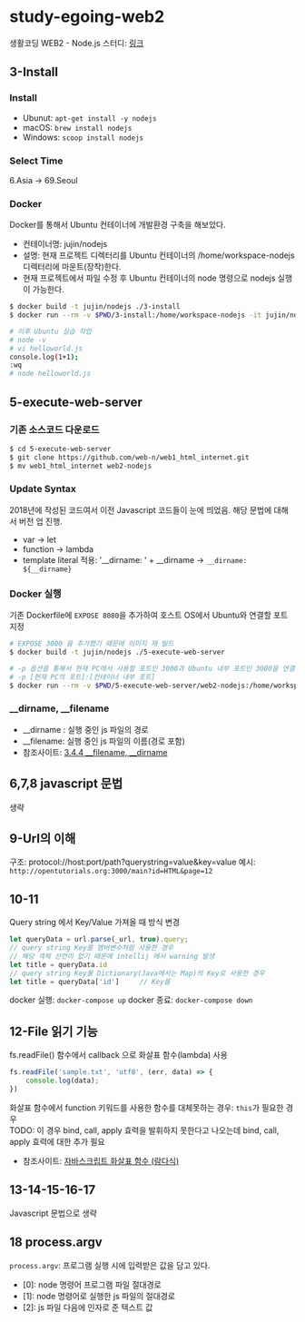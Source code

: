 # study-egoing-web2
생활코딩 WEB2 - Node.js 스터디: [링크](https://www.youtube.com/watch?v=3RS_A87IAPA&list=PLuHgQVnccGMA9QQX5wqj6ThK7t2tsGxjm&index=1)

## 3-Install
### Install
* Ubunut: `apt-get install -y nodejs`
* macOS: `brew install nodejs`
* Windows: `scoop install nodejs`

### Select Time
6.Asia -> 69.Seoul

### Docker
Docker를 통해서 Ubuntu 컨테이너에 개발환경 구축을 해보았다.
* 컨테이너명: jujin/nodejs
* 설명: 현재 프로젝트 디렉터리를 Ubuntu 컨테이너의 /home/workspace-nodejs 디렉터리에 마운트(장착)한다.
* 현재 프로젝트에서 파일 수정 후 Ubuntu 컨테이너의 node 명령으로 nodejs 실행이 가능한다.

```bash
$ docker build -t jujin/nodejs ./3-install
$ docker run --rm -v $PWD/3-install:/home/workspace-nodejs -it jujin/nodejs bash

# 이후 Ubuntu 실습 작업
# node -v
# vi helloworld.js
console.log(1+1);
:wq
# node helloworld.js
```

## 5-execute-web-server
### 기존 소스코드 다운로드
``` bash
$ cd 5-execute-web-server
$ git clone https://github.com/web-n/web1_html_internet.git 
$ mv web1_html_internet web2-nodejs
```

### Update Syntax
2018년에 작성된 코드여서 이전 Javascript 코드들이 눈에 띄었음. 해당 문법에 대해서 버전 업 진행.
* var -> let
* function -> lambda
* template literal 적용: '__dirname: ' + __dirname -> `__dirname: ${__dirname}`

### Docker 실행
기존 Dockerfile에 `EXPOSE 8080`을 추가하여 호스트 OS에서 Ubuntu와 연결할 포트 지정  
```bash
# EXPOSE 3000 을 추가했기 때문에 이미지 재 빌드
$ docker build -t jujin/nodejs ./5-execute-web-server

# -p 옵션을 통해서 현재 PC에서 사용할 포트인 3000과 Ubuntu 내부 포트인 3000을 연결
# -p [현재 PC의 포트]:[컨테이너 내부 포트]
$ docker run --rm -v $PWD/5-execute-web-server/web2-nodejs:/home/workspace-nodejs -p 3000:3000 -it jujin/nodejs bash
```

### __dirname, __filename
* __dirname : 실행 중인 js 파일의 경로
* __filename: 실행 중인 js 파일의 이름(경로 포함)
* 참조사이트: [3.4.4 __filename, __dirname](https://thebook.io/006982/ch03/04/04/)

## 6,7,8 javascript 문법
생략

## 9-Url의 이해
구조: protocol://host:port/path?querystring=value&key=value
예시: `http://opentutorials.org:3000/main?id=HTML&page=12`

## 10-11
Query string 에서 Key/Value 가져올 때 방식 변경
```javascript
let queryData = url.parse(_url, true).query;
// query string Key를 멤버변수처럼 사용한 경우
// 해당 객체 선언이 없기 때문에 intellij 에서 warning 발생
let title = queryData.id        
// query string Key를 Dictionary(Java에서는 Map)의 Key로 사용한 경우 
let title = queryData['id']     // Key를 
```
docker 실행: `docker-compose up`
docker 종료: `docker-compose down`

## 12-File 읽기 기능
fs.readFile() 함수에서 callback 으로 화살표 함수(lambda) 사용
``` javascript
fs.readFile('sample.txt', 'utf8', (err, data) => {
    console.log(data);
})
```
화살표 함수에서 function 키워드를 사용한 함수를 대체못하는 경우: `this`가 필요한 경우   
TODO: 이 경우 bind, call, apply 효력을 발휘하지 못한다고 나오는데 bind, call, apply 효력에 대한 추가 필요
* 참조사이트: [자바스크립트 화살표 함수 (람다식)](https://progl.tistory.com/4)

## 13-14-15-16-17
Javascript 문법으로 생략

## 18 process.argv
`process.argv`: 프로그램 실행 시에 입력받은 값을 담고 있다.
* [0]: node 명령어 프로그램 파일 절대경로
* [1]: node 명령어로 실행한 js 파일의 절대경로
* [2]: js 파일 다음에 인자로 준 텍스트 값
 